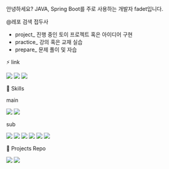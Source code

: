 안녕하세요? JAVA, Spring Boot를 주로 사용하는 개발자 fadet입니다.

@레포 검색 접두사
- project_ 진행 중인 토이 프로젝트 혹은 아이디어 구현
- practice_ 강의 혹은 교재 실습
- prepare_ 문제 풀이 및 자습

⚡ link

<a href="https://fadet-coding.tistory.com" target="_blank"><img src="https://img.shields.io/badge/tistiory-000000?style=flat-square&logo=tistory&logoColor=white"/></a>
<a href="https://www.notion.so/Developer-fadet-419a3bc5b4d44e82a413116b44bf3fd2" target="_blank"><img src="https://img.shields.io/badge/notion-000000?style=flat-square&logo=notion&logoColor=white"/></a>
<a href="mailto:rnjsxo1017@gmail.com" target="_blank"><img src="https://img.shields.io/badge/gmail-EA4335?style=flat-square&logo=gmail&logoColor=white"/></a>

🔧 Skills

main

<img src="https://img.shields.io/badge/java-744e3b?style=flat-square&logo=java&logoColor=white"/> <img src="https://img.shields.io/badge/springboot-6DB33F?style=flat-square&logo=springboot&logoColor=white"/> 

sub

<img src="https://img.shields.io/badge/vue-4FC08D?style=flat-square&logo=vuedotjs&logoColor=white"/> <img src="https://img.shields.io/badge/react-61DAFB?style=flat-square&logo=react&logoColor=white"/>  <img src="https://img.shields.io/badge/amazon EC2-FF9900?style=flat-square&logo=amazonEc2&logoColor=white"/> <img src="https://img.shields.io/badge/amazon RDS-527FFF?style=flat-square&logo=amazonrds&logoColor=white"/> <img src="https://img.shields.io/badge/docker-2496ED?style=flat-square&logo=docker&logoColor=white"/> <img src="https://img.shields.io/badge/github actions-2088FF?style=flat-square&logo=githubactions&logoColor=white"/>


🚀 Projects Repo

<a href="https://github.com/kth1017/project_GptApiPlusCi" target="_blank"><img src="https://img.shields.io/badge/CI/CD 적용 GPT API를 이용한 AI웹서비스-8258FA?style=flat-square&logo=&logoColor=white"/></a>
<a href="https://github.com/kth1017/project_AwsPosts_1" target="_blank"><img src="https://img.shields.io/badge/스프링 시큐리티를 사용한 로그인 게시판 웹서비스-FF0000?style=flat-square&logo=&logoColor=black"/></a>







<!--
**kth1017/kth1017** is a ✨ _special_ ✨ repository because its `README.md` (this file) appears on your GitHub profile.

Here are some ideas to get you started:

- 🔭 I’m currently working on ...
- 🌱 I’m currently learning ...
- 👯 I’m looking to collaborate on ...
- 🤔 I’m looking for help with ...
- 💬 Ask me about ...
- 📫 How to reach me: ...
- 😄 Pronouns: ...
- ⚡ Fun fact: ...
-->
